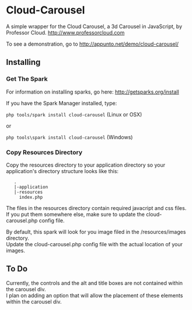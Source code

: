 # Cloud-Carousel

A simple wrapper for the Cloud Carousel, a 3d Carousel in JavaScript, by Professor Cloud. http://www.professorcloud.com 

To see a demonstration, go to http://appunto.net/demo/cloud-carousel/

## Installing

### Get The Spark

For information on installing sparks, go here: http://getsparks.org/install

If you have the Spark Manager installed, type:

```php tools/spark install cloud-carousel``` (Linux or OSX)

or

```php tools\spark install cloud-carousel``` (Windows)


### Copy Resources Directory
Copy the resources directory to your application directory so your application's
directory structure looks like this: 
```
   .
   |-application
   |-resources
     index.php
```

The files in the resources directory contain required javacript and css files.  If you put them somewhere else, 
make sure to update the cloud-carousel.php config file.

By default, this spark will look for you image filed in the /resources/images directory.  
Update the cloud-carousel.php config file with the actual location of your images.

## To Do

Currently, the controls and the alt and title boxes are not contained within the carousel div.  
I plan on adding an option that will allow the placement of these elements within the carousel div.